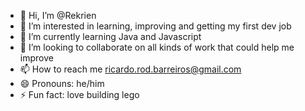 - 👋 Hi, I’m @Rekrien
- 👀 I’m interested in learning, improving and getting my first dev job
- 🌱 I’m currently learning Java and Javascript
- 💞️ I’m looking to collaborate on all kinds of work that could help me improve
- 📫 How to reach me ricardo.rod.barreiros@gmail.com
- 😄 Pronouns: he/him
- ⚡ Fun fact: love building lego

<!---
Rekrien/Rekrien is a ✨ special ✨ repository because its `README.md` (this file) appears on your GitHub profile.
You can click the Preview link to take a look at your changes.
--->
